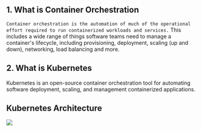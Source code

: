 ## 1. What is Container Orchestration
`Container orchestration is the automation of much of the operational effort required to run containerized workloads and services.` This includes a wide range of things software teams need to manage a container's lifecycle, including provisioning, deployment, scaling (up and down), networking, load balancing and more.

## 2. What is Kubernetes
Kubernetes is an open-source container orchestration tool for automating software deployment, scaling, and management containerized applications.

## Kubernetes Architecture
<img src="https://miro.medium.com/v2/resize:fit:828/format:webp/0*fOP7i8w794bWvUuM.png">
